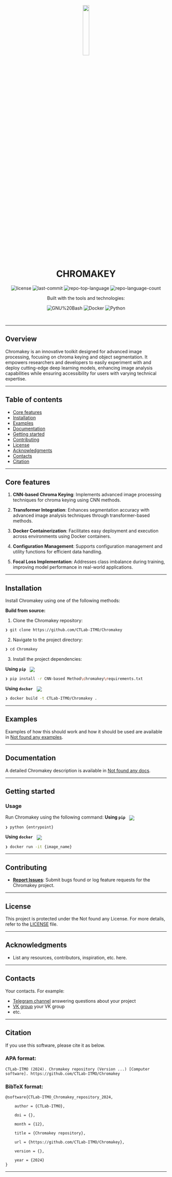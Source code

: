 <p align="center">
    <img src="https://raw.githubusercontent.com/aimclub/open-source-ops/7de1e1321389ec177f236d0a5f41f876811a912a/badges/ITMO_badge.svg" align="center" width="20%">
</p>
<p align="center"><h1 align="center">CHROMAKEY</h1></p>
<p align="center">
	<img src="https://img.shields.io/github/license/CTLab-ITMO/Chromakey?style=BadgeStyleOptions.DEFAULT&logo=opensourceinitiative&logoColor=white&color=blue" alt="license">
	<img src="https://img.shields.io/github/last-commit/CTLab-ITMO/Chromakey?style=BadgeStyleOptions.DEFAULT&logo=git&logoColor=white&color=blue" alt="last-commit">
	<img src="https://img.shields.io/github/languages/top/CTLab-ITMO/Chromakey?style=BadgeStyleOptions.DEFAULT&color=blue" alt="repo-top-language">
	<img src="https://img.shields.io/github/languages/count/CTLab-ITMO/Chromakey?style=BadgeStyleOptions.DEFAULT&color=blue" alt="repo-language-count">
</p>
<p align="center">Built with the tools and technologies:</p>
<p align="center">
	<img src="https://img.shields.io/badge/GNU%20Bash-4EAA25.svg?style=BadgeStyleOptions.DEFAULT&logo=GNU-Bash&logoColor=white"alt="GNU%20Bash">
	<img src="https://img.shields.io/badge/Docker-2496ED.svg?style=BadgeStyleOptions.DEFAULT&logo=Docker&logoColor=white"alt="Docker">
	<img src="https://img.shields.io/badge/Python-3776AB.svg?style=BadgeStyleOptions.DEFAULT&logo=Python&logoColor=white"alt="Python">
</p>
<br>


---
## Overview

<overview>
Chromakey is an innovative toolkit designed for advanced image processing, focusing on chroma keying and object segmentation. It empowers researchers and developers to easily experiment with and deploy cutting-edge deep learning models, enhancing image analysis capabilities while ensuring accessibility for users with varying technical expertise.
</overview>

---


## Table of contents

- [Core features](#core-features)
- [Installation](#installation)
- [Examples](#examples)
- [Documentation](#documentation)
- [Getting started](#getting-started)
- [Contributing](#contributing)
- [License](#license)
- [Acknowledgments](#acknowledgments)
- [Contacts](#contacts)
- [Citation](#citation)

---

## Core features

<corefeatures>

1. **CNN-based Chroma Keying**: Implements advanced image processing techniques for chroma keying using CNN methods.

2. **Transformer Integration**: Enhances segmentation accuracy with advanced image analysis techniques through transformer-based methods.

3. **Docker Containerization**: Facilitates easy deployment and execution across environments using Docker containers.

4. **Configuration Management**: Supports configuration management and utility functions for efficient data handling.

5. **Focal Loss Implementation**: Addresses class imbalance during training, improving model performance in real-world applications.

</corefeatures>

---


## Installation

Install Chromakey using one of the following methods:

**Build from source:**

1. Clone the Chromakey repository:
```sh
❯ git clone https://github.com/CTLab-ITMO/Chromakey
```

2. Navigate to the project directory:
```sh
❯ cd Chromakey
```

3. Install the project dependencies:


**Using `pip`** &nbsp;
[<img align="center" src="https://img.shields.io/badge/Pip-3776AB.svg?style={badge_style}&logo=pypi&logoColor=white" />](https://pypi.org/project/pip/)

```sh
❯ pip install -r CNN-based Method\chromakey\requirements.txt
```


**Using `docker`** &nbsp;
[<img align="center" src="https://img.shields.io/badge/Docker-2CA5E0.svg?style={badge_style}&logo=docker&logoColor=white" />](https://www.docker.com/)

```sh
❯ docker build -t CTLab-ITMO/Chromakey .
```



---


## Examples

Examples of how this should work and how it should be used are available in [Not found any examples](https://github.com/CTLab-ITMO/Chromakey/tree/main/).

---


## Documentation

A detailed Chromakey description is available in [Not found any docs]().

---


## Getting started

### Usage

Run Chromakey using the following command:
**Using `pip`** &nbsp;
[<img align="center" src="https://img.shields.io/badge/Pip-3776AB.svg?style={badge_style}&logo=pypi&logoColor=white" />](https://pypi.org/project/pip/)

```sh
❯ python {entrypoint}
```


**Using `docker`** &nbsp;
[<img align="center" src="https://img.shields.io/badge/Docker-2CA5E0.svg?style={badge_style}&logo=docker&logoColor=white" />](https://www.docker.com/)

```sh
❯ docker run -it {image_name}
```


---


## Contributing


- **[Report Issues](https://github.com/CTLab-ITMO/Chromakey/issues )**: Submit bugs found or log feature requests for the Chromakey project.


---


## License

This project is protected under the Not found any License. For more details, refer to the [LICENSE](https://github.com/CTLab-ITMO/Chromakey/blob/main/) file.

---


## Acknowledgments

- List any resources, contributors, inspiration, etc. here.

---



## Contacts

Your contacts. For example:

- [Telegram channel](https://t.me/) answering questions about your project
- [VK group](<https://vk.com/>) your VK group
- etc.

---


## Citation

If you use this software, please cite it as below.

### APA format:

    CTLab-ITMO (2024). Chromakey repository (Version ...) [Computer software]. https://github.com/CTLab-ITMO/Chromakey

### BibTeX format:

    @software{CTLab-ITMO_Chromakey_repository_2024,

        author = {CTLab-ITMO},

        doi = {},

        month = {12},

        title = {Chromakey repository},

        url = {https://github.com/CTLab-ITMO/Chromakey},

        version = {},

        year = {2024}
    }

---
